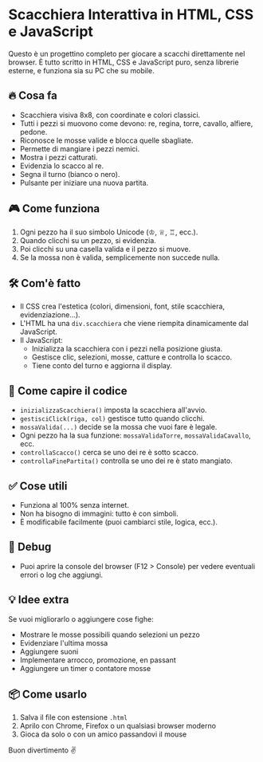 # Scacchiera Interattiva in HTML, CSS e JavaScript

Questo è un progettino completo per giocare a scacchi direttamente nel browser. È tutto scritto in HTML, CSS e JavaScript puro, senza librerie esterne, e funziona sia su PC che su mobile.

## 🔥 Cosa fa
- Scacchiera visiva 8x8, con coordinate e colori classici.
- Tutti i pezzi si muovono come devono: re, regina, torre, cavallo, alfiere, pedone.
- Riconosce le mosse valide e blocca quelle sbagliate.
- Permette di mangiare i pezzi nemici.
- Mostra i pezzi catturati.
- Evidenzia lo scacco al re.
- Segna il turno (bianco o nero).
- Pulsante per iniziare una nuova partita.

## 🎮 Come funziona
1. Ogni pezzo ha il suo simbolo Unicode (♔, ♕, ♖, ecc.).
2. Quando clicchi su un pezzo, si evidenzia.
3. Poi clicchi su una casella valida e il pezzo si muove.
4. Se la mossa non è valida, semplicemente non succede nulla.

## 🛠️ Com'è fatto
- Il CSS crea l'estetica (colori, dimensioni, font, stile scacchiera, evidenziazione...).
- L'HTML ha una `div.scacchiera` che viene riempita dinamicamente dal JavaScript.
- Il JavaScript:
  - Inizializza la scacchiera con i pezzi nella posizione giusta.
  - Gestisce clic, selezioni, mosse, catture e controlla lo scacco.
  - Tiene conto del turno e aggiorna il display.

## 🧠 Come capire il codice
- `inizializzaScacchiera()` imposta la scacchiera all'avvio.
- `gestisciClick(riga, col)` gestisce tutto quando clicchi.
- `mossaValida(...)` decide se la mossa che vuoi fare è legale.
- Ogni pezzo ha la sua funzione: `mossaValidaTorre`, `mossaValidaCavallo`, ecc.
- `controllaScacco()` cerca se uno dei re è sotto scacco.
- `controllaFinePartita()` controlla se uno dei re è stato mangiato.

## ✅ Cose utili
- Funziona al 100% senza internet.
- Non ha bisogno di immagini: tutto è con simboli.
- È modificabile facilmente (puoi cambiarci stile, logica, ecc.).

## 🧪 Debug
- Puoi aprire la console del browser (F12 > Console) per vedere eventuali errori o log che aggiungi.

## 💡 Idee extra
Se vuoi migliorarlo o aggiungere cose fighe:
- Mostrare le mosse possibili quando selezioni un pezzo
- Evidenziare l'ultima mossa
- Aggiungere suoni
- Implementare arrocco, promozione, en passant
- Aggiungere un timer o contatore mosse

## 📦 Come usarlo
1. Salva il file con estensione `.html`
2. Aprilo con Chrome, Firefox o un qualsiasi browser moderno
3. Gioca da solo o con un amico passandovi il mouse

Buon divertimento ✌️
